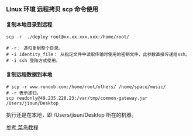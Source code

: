 ### Linux 环境 远程拷贝 scp 命令使用 

#### 复制本地目录到远程

```shell
scp -r  ./deploy root@xx.xx.xxx.xxx:/home/root/

# -r： 递归复制整个目录。
# -i identity_file： 从指定文件中读取传输时使用的密钥文件，此参数直接传递给ssh。
# -i ssh 登陆方式使用。
```

#### 复制远程数据到本地

```shell
# scp -r www.runoob.com:/home/root/others/ /home/space/music/
# -r 表示递归。
scp readonly@49.235.228.23:/var/tmp/common-gateway.jar /Users/jisun/Desktop
```
执行还是在本地，即 /Users/jisun/Desktop 所在的机器。

[参考 菜鸟教程](https://www.runoob.com/linux/linux-comm-scp.html)